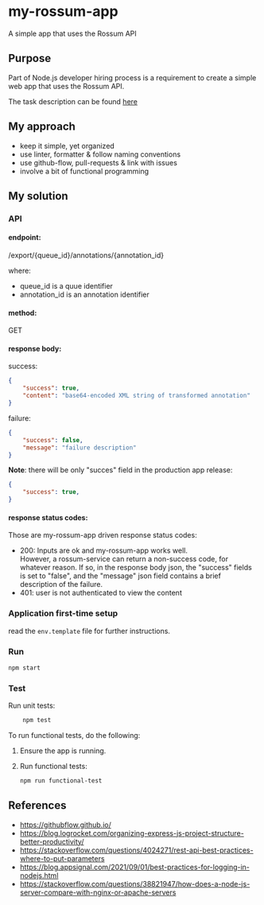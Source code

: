 # my-rossum-app
A simple app that uses the Rossum API

## Purpose

Part of Node.js developer hiring process is a requirement to create a simple web app that uses the Rossum API. 

The task description can be found [here](https://docs.google.com/document/d/1qIeffRqRqgc4kvGC0XvwfA-t_qtGAGXsxxGAjFMv7oU)

## My approach

- keep it simple, yet organized
- use linter, formatter & follow naming conventions
- use github-flow, pull-requests & link with issues
- involve a bit of functional programming

## My solution

### API

#### endpoint:

/export/{queue_id}/annotations/{annotation_id}

where:
- queue_id is a quue identifier
- annotation_id is an annotation identifier

#### method:

GET

#### response body:
success:
```json
{
    "success": true,
    "content": "base64-encoded XML string of transformed annotation"
}
```
failure:
```json
{
    "success": false,
    "message": "failure description"
}
```

__Note__: there will be only "succes" field in the production app release:

```json
{
    "success": true,
}
```

#### response status codes:

Those are my-rossum-app driven response status codes:

- 200: Inputs are ok and my-rossum-app works well.\
 However, a rossum-service can return a non-success code, for whatever reason. If so, in the response body json, the "success" fields is set to "false", and the "message" json field contains a brief description of the failure.
- 401: user is not authenticated to view the content

### Application first-time setup

read the `env.template` file for further instructions.

### Run

```bash
npm start
```

### Test

Run unit tests:
```bash
    npm test
```

To run functional tests, do the following:

1. Ensure the app is running.

2. Run functional tests:
    ```bash
    npm run functional-test
    ```


## References

- https://githubflow.github.io/
- https://blog.logrocket.com/organizing-express-js-project-structure-better-productivity/
- https://stackoverflow.com/questions/4024271/rest-api-best-practices-where-to-put-parameters
- https://blog.appsignal.com/2021/09/01/best-practices-for-logging-in-nodejs.html
- https://stackoverflow.com/questions/38821947/how-does-a-node-js-server-compare-with-nginx-or-apache-servers



